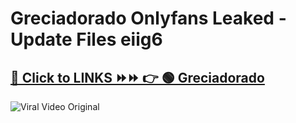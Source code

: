 
 # Greciadorado Onlyfans Leaked - Update Files eiig6

## <h2><a href="https://clipsfans.com/Greciadorado&ref=git">🔗 Click to LINKS ⏩⏩ 👉 🟢 Greciadorado </a></h2>

<a href="https://clipsfans.com/Greciadorado&ref=git" rel="nofollow" data-target="animated-image.originalLink"><img src="https://i.ibb.co.com/xMMVF88/686577567.gif" alt="Viral Video Original" style="max-width: 100%; display: inline-block;" data-target="animated-image.originalImage"></a>

